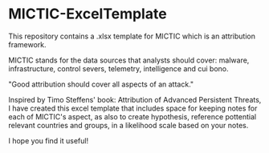 # MICTIC-ExcelTemplate
This repository contains a .xlsx template for MICTIC which is an attribution framework.

MICTIC stands for the data sources that analysts should cover: malware, infrastructure, control severs, telemetry, intelligence and cui bono.

"Good attribution should cover all aspects of an attack."

Inspired by Timo Steffens' book: Attribution of Advanced Persistent Threats, I have created this excel template that includes space for keeping notes for each of MICTIC's aspect, as also to create hypothesis, reference pottential relevant countries and groups, in a likelihood scale based on your notes.

I hope you find it useful!
